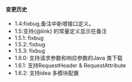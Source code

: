 #### 变更历史
- 1.4:fixbug,备注中新增接口定义。 
- 1.5:支持{@link} 的常量定义显示在备注
- 1.5.1: fixbug
- 1.5.2: fixbug
- 1.5.3: fixbug
- 1.6.0: 支持请求参数和响应参数的Java 类下载
- 1.6.1: 支持RequestHeader & RequestAttribute
- 1.6.2: 支持idea 多模块配置